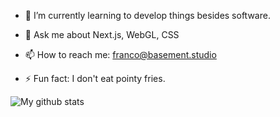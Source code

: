 - 🌱 I’m currently learning to develop things besides software.
- 💬 Ask me about Next.js, WebGL, CSS
- 📫 How to reach me: franco@basement.studio

- ⚡ Fun fact: I don't eat pointy fries.

![My github stats](https://github-readme-stats.vercel.app/api?username=arzafran&show_icons=true)

